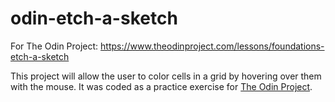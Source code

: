# odin-etch-a-sketch
For The Odin Project: https://www.theodinproject.com/lessons/foundations-etch-a-sketch

This project will allow the user to color cells in a grid by hovering over them with the mouse. It was coded as a practice exercise for [The Odin Project](https://www.theodinproject.com/).